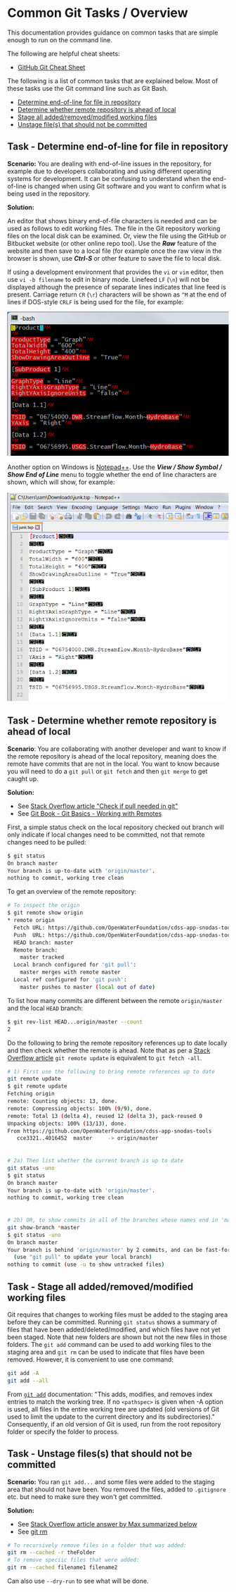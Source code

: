 # Common Git Tasks / Overview

This documentation provides guidance on common tasks that are simple enough to run on the command line.

The following are helpful cheat sheets:

* [GitHub Git Cheat Sheet](https://services.github.com/on-demand/downloads/github-git-cheat-sheet.pdf)

The following is a list of common tasks that are explained below.
Most of these tasks use the Git command line such as Git Bash.

* [Determine end-of-line for file in repository](#task-determine-end-of-line-for-file-in-repository)
* [Determine whether remote repository is ahead of local](#task-determine-whether-remote-repository-is-ahead-of-local)
* [Stage all added/removed/modified working files](#task-stage-all-addedremovedmodified-working-files)
* [Unstage file(s) that should not be committed](#task-unstage-filess-that-should-not-be-committed)

## Task - Determine end-of-line for file in repository

**Scenario:**  You are dealing with end-of-line issues in the repository, for example due to developers
collaborating and using different operating systems for development.
It can be confusing to understand when the end-of-line is changed when using Git software
and you want to confirm what is being used in the repository.

**Solution:**

An editor that shows binary end-of-file characters is needed and can be used as follows to edit working files.
The file in the Git repository working files on the local disk can be examined.
Or, view the file using the GitHub or Bitbucket website (or other online repo tool).
Use the ***Raw*** feature of the website and then save to a local file
(for example once the raw view in the browser is shown, use ***Ctrl-S*** or other feature to save the file to local disk.

If using a development environment that provides the `vi` or `vim` editor, then use `vi -b filename` to edit in binary mode.
Linefeed `LF` (`\n`) will not be displayed although the presence of separate lines indicates that line feed is present.
Carriage return `CR` (`\r`) characters will be shown as `^M` at the end of lines
if DOS-style `CRLF` is being used for the file, for example:

![vi -b end-of-line example](overview-images/vi-b-end-of-line.png)

Another option on Windows is [Notepad++](https://notepad-plus-plus.org/).  Use the ***View / Show Symbol / Show End of Line*** menu to toggle
whether the end of line characters are shown, which will show, for example:

![Notepad++ end-of-line example](overview-images/notepadpp-end-of-line.png)

## Task - Determine whether remote repository is ahead of local

**Scenario**:  You are collaborating with another developer and want to know if the remote repository
is ahead of the local repository, meaning does the remote have commits that are not in the local.
You want to know because you will need to do a `git pull` or `git fetch` and then `git merge` to get caught up.

**Solution:**

* See [Stack Overflow article "Check if pull needed in git"](http://stackoverflow.com/questions/3258243/check-if-pull-needed-in-git)
* See [Git Book - Git Basics - Working with Remotes](https://git-scm.com/book/en/v2/Git-Basics-Working-with-Remotes)

First, a simple status check on the local repository checked out branch will only indicate if local changes need to be committed,
not that remote changes need to be pulled:

```bash
$ git status
On branch master
Your branch is up-to-date with 'origin/master'.
nothing to commit, working tree clean
```

To get an overview of the remote repository:


```bash
# To inspect the origin
$ git remote show origin
* remote origin
  Fetch URL: https://github.com/OpenWaterFoundation/cdss-app-snodas-tools.git
  Push  URL: https://github.com/OpenWaterFoundation/cdss-app-snodas-tools.git
  HEAD branch: master
  Remote branch:
    master tracked
  Local branch configured for 'git pull':
    master merges with remote master
  Local ref configured for 'git push':
    master pushes to master (local out of date)
```

To list how many commits are different between the remote `origin/master` and the local `HEAD` branch:

```bash
$ git rev-list HEAD...origin/master --count
2
```

Do the following to bring the remote repository references up to date locally and then check whether the remote is ahead.
Note that as per a [Stack Overflow article](http://stackoverflow.com/questions/2688251/what-is-the-difference-between-git-fetch-origin-and-git-remote-update-origin)
`git remote update` is equivalent to `git fetch -all`.


```bash
# 1) First use the following to bring remote references up to date
git remote update
$ git remote update
Fetching origin
remote: Counting objects: 13, done.
remote: Compressing objects: 100% (9/9), done.
remote: Total 13 (delta 4), reused 12 (delta 3), pack-reused 0
Unpacking objects: 100% (13/13), done.
From https://github.com/OpenWaterFoundation/cdss-app-snodas-tools
   cce3321..4016452  master     -> origin/master


# 2a) Then list whether the current branch is up to date
git status -uno
$ git status
On branch master
Your branch is up-to-date with 'origin/master'.
nothing to commit, working tree clean


# 2b) OR, to show commits in all of the branches whose names end in 'master' (such as 'master' and 'origin/master'):
git show-branch *master
$ git status -uno
On branch master
Your branch is behind 'origin/master' by 2 commits, and can be fast-forwarded.
  (use "git pull" to update your local branch)
nothing to commit (use -u to show untracked files)
```
## Task - Stage all added/removed/modified working files

Git requires that changes to working files must be added to the staging area before they can be committed.
Running `git status` shows a summary of files that have been added/deleted/modified,
and which files have not yet been staged.  Note that new folders are shown but not the new files in those folders.
The `git add` command can be used to add working files to the staging area and `git rm` can be used to indicate that files have been removed.
However, it is convenient to use one command:

```sh
git add -A
git add --all
```

From [`git add`](https://git-scm.com/docs/git-add) documentation:  "This adds, modifies, and removes index entries to match the working tree.
If no `<pathspec>` is given when -A option is used, all files in the entire working tree are updated
(old versions of Git used to limit the update to the current directory and its subdirectories)."
Consequently, if an old version of Git is used, run from the root repository folder or specify the folder to process.

## Task - Unstage files(s) that should not be committed

**Scenario:**  You ran `git add...` and some files were added to the staging area that should not have been.
You removed the files, added to `.gitignore` etc. but need to make sure they won't get committed.

**Solution:**

* See [Stack Overflow article answer by Max summarized below](http://stackoverflow.com/questions/19730565/how-to-remove-files-from-git-staging-area)
* See [git rm](https://git-scm.com/docs/git-rm)

```bash
# To recursively remove files in a folder that was added:
git rm --cached -r theFolder
# To remove speciic files that were added:
git rm --cached filename1 filename2
```

Can also use `--dry-run` to see what will be done.
